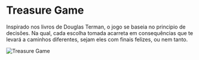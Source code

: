 # Treasure Game

Inspirado nos livros de Douglas Terman, o jogo se baseia no principio de decisões. Na qual, cada escolha tomada acarreta em consequências que te levará a caminhos diferentes, sejam eles com finais felizes, ou nem tanto.

![Treasure Game]("C:\Users\silva\Downloads\imagem.PNG")
